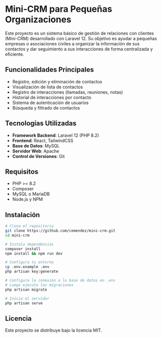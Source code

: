 # Mini-CRM para Pequeñas Organizaciones

Este proyecto es un sistema básico de gestión de relaciones con clientes (Mini-CRM) desarrollado con Laravel 12. Su objetivo es ayudar a pequeñas empresas o asociaciones civiles a organizar la información de sus contactos y dar seguimiento a sus interacciones de forma centralizada y eficiente.

## Funcionalidades Principales

- Registro, edición y eliminación de contactos
- Visualización de lista de contactos
- Registro de interacciones (llamadas, reuniones, notas)
- Historial de interacciones por contacto
- Sistema de autenticación de usuarios
- Búsqueda y filtrado de contactos

## Tecnologías Utilizadas

- **Framework Backend**: Laravel 12 (PHP 8.2)
- **Frontend**: React, TailwindCSS
- **Base de Datos**: MySQL
- **Servidor Web**: Apache
- **Control de Versiones**: Git

## Requisitos

- PHP >= 8.2
- Composer
- MySQL o MariaDB
- Node.js y NPM

## Instalación

```bash
# Clona el repositorio
git clone https://github.com/cemendez/mini-crm.git
cd mini-crm

# Instala dependencias
composer install
npm install && npm run dev

# Configura tu entorno
cp .env.example .env
php artisan key:generate

# Configura la conexión a la base de datos en .env
# Luego ejecuta las migraciones
php artisan migrate

# Inicia el servidor
php artisan serve
```

## Licencia

Este proyecto se distribuye bajo la licencia MIT.
